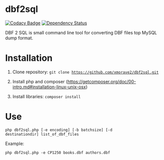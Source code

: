# dbf2sql

[![Codacy Badge](https://api.codacy.com/project/badge/Grade/8d8207c70a7040879f6f6853cb4f6f0f)](https://www.codacy.com/app/xmorave2/dbf2sql?utm_source=github.com&utm_medium=referral&utm_content=xmorave2/dbf2sql&utm_campaign=badger)
[![Dependency Status](https://www.versioneye.com/user/projects/58b74d1a9fd69a003e8d2c5a/badge.svg?style=flat-square)](https://www.versioneye.com/user/projects/58b74d1a9fd69a003e8d2c5a)

DBF 2 SQL is small command line tool for converting DBF files top MySQL dump format.

# Installation

1. Clone repository: <code>git clone https://github.com/xmorave2/dbf2sql.git</code>

2. Install php and composer (https://getcomposer.org/doc/00-intro.md#installation-linux-unix-osx)

3. Install libraries: <code>composer install</code>

# Use

<code>php dbf2sql.php [-e encoding] [-b batchsize] [-d destinationdir] list_of_dbf_files</code>

Example: 

<code>php dbf2sql.php -e CP1250 books.dbf authors.dbf</code>

